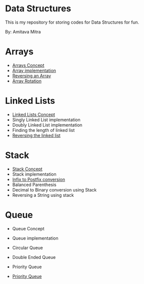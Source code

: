 # Data Structures
This is my repository for storing codes for Data Structures for fun.

By: Amitava Mitra<br />

# Arrays

* [Arrays Concept](https://www.tutorialspoint.com/data_structures_algorithms/array_data_structure.htm)
* [Array implementation](https://www.tutorialspoint.com/data_structures_algorithms/array_data_structure.htm)
* [Reversing an Array](https://www.geeksforgeeks.org/write-a-program-to-reverse-an-array-or-string/)
* [Array Rotation](https://www.geeksforgeeks.org/array-rotation/)

# Linked Lists

* [Linked Lists Concept](https://www.geeksforgeeks.org/data-structures/linked-list/)
* Singly Linked List implementation
* Doubly Linked List implementation
* Finding the length of linked list
* [Reversing the linked list](https://www.geeksforgeeks.org/reverse-a-linked-list/)

# Stack

* [Stack Concept](https://www.cs.cmu.edu/~adamchik/15-121/lectures/Stacks%20and%20Queues/Stacks%20and%20Queues.html)
* Stack implementation
* [Infix to Postfix conversion](https://www.geeksforgeeks.org/stack-set-2-infix-to-postfix/)
* Balanced Parenthesis
* Decimal to Binary conversion using Stack
* Reversing a String using stack

# Queue

* Queue Concept
* Queue implementation
* Circular Queue
* Double Ended Queue

* Priority Queue


* [Priority Queue](https://en.wikipedia.org/wiki/Priority_queue)




